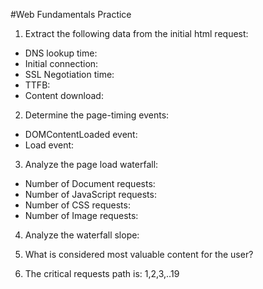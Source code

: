 #Web Fundamentals Practice

1. Extract the following data from the initial html request:
 - DNS lookup time: 
 - Initial connection:
 - SSL Negotiation time:
 - TTFB:
 - Content download:

2. Determine the page-timing events:
 - DOMContentLoaded event:
 - Load event:

3. Analyze the page load waterfall:
 - Number of Document requests:
 - Number of JavaScript requests:
 - Number of CSS requests:
 - Number of Image requests:

4. Analyze the waterfall slope: 

5. What is considered most valuable content for the user?

6. The critical requests path is: 1,2,3,..19
